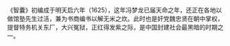 《智囊》初编成于明天启六年（1625），这年冯梦龙已届天命之年，还正在各地以做馆塾先生过活，兼为书商编书以解无米之炊。此时也是奸党魏忠贤在朝中掌权，提督特务机关东厂，大兴冤狱，正红得发紫之际，是中国封建社会最黑暗的时期之一。

